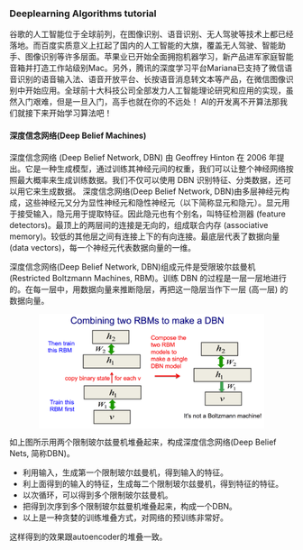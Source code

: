 ### Deeplearning Algorithms tutorial
谷歌的人工智能位于全球前列，在图像识别、语音识别、无人驾驶等技术上都已经落地。而百度实质意义上扛起了国内的人工智能的大旗，覆盖无人驾驶、智能助手、图像识别等许多层面。苹果业已开始全面拥抱机器学习，新产品进军家庭智能音箱并打造工作站级别Mac。另外，腾讯的深度学习平台Mariana已支持了微信语音识别的语音输入法、语音开放平台、长按语音消息转文本等产品，在微信图像识别中开始应用。全球前十大科技公司全部发力人工智能理论研究和应用的实现，虽然入门艰难，但是一旦入门，高手也就在你的不远处！
AI的开发离不开算法那我们就接下来开始学习算法吧！

#### 深度信念网络(Deep Belief Machines)
深度信念网络 (Deep Belief Network, DBN) 由 Geoffrey Hinton 在 2006 年提出。它是一种生成模型，通过训练其神经元间的权重，我们可以让整个神经网络按照最大概率来生成训练数据。我们不仅可以使用 DBN 识别特征、分类数据，还可以用它来生成数据。
深度信念网络(Deep Belief Network, DBN)由多层神经元构成，这些神经元又分为显性神经元和隐性神经元（以下简称显元和隐元）。显元用于接受输入，隐元用于提取特征。因此隐元也有个别名，叫特征检测器 (feature detectors)。最顶上的两层间的连接是无向的，组成联合内存 (associative memory)。较低的其他层之间有连接上下的有向连接。最底层代表了数据向量 (data vectors)，每一个神经元代表数据向量的一维。 

深度信念网络(Deep Belief Network, DBN)组成元件是受限玻尔兹曼机 (Restricted Boltzmann Machines, RBM)。训练 DBN 的过程是一层一层地进行的。在每一层中，用数据向量来推断隐层，再把这一隐层当作下一层 (高一层) 的数据向量。

<p align="center">
<img width="400" align="center" src="../../images/357.jpg" />
</p>

如上图所示用两个限制玻尔兹曼机堆叠起来，构成深度信念网络(Deep Belief Nets, 简称DBN)。

* 利用输入，生成第一个限制玻尔兹曼机，得到输入的特征。
* 利上面得到的输入的特征，生成每二个限制玻尔兹曼机，得到特征的特征。
* 以次循环，可以得到多个限制玻尔兹曼机。
* 把得到次序到多个限制玻尔兹曼机堆叠起来，构成一个DBN。
* 以上是一种贪婪的训练堆叠方式，对网络的预训练非常好。 

这样得到的效果跟autoencoder的堆叠一致。
